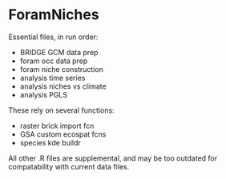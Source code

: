 # ForamNiches
Essential files, in run order:
* BRIDGE GCM data prep
* foram occ data prep
* foram niche construction
* analysis time series
* analysis niches vs climate
* analysis PGLS

These rely on several functions:
* raster brick import fcn
* GSA custom ecospat fcns
* species kde buildr

All other .R files are supplemental, and may be too outdated for compatability with current data files.

